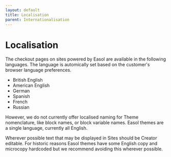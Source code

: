 ```yaml
---
layout: default
title: Localisation
parent: Internationalisation
---
```


# Localisation

The checkout pages on sites powered by Easol are available in the following languages. The language is automically set based on the customer's browser language preferences.

- British English
- American English
- German
- Spanish
- French
- Russian

However, we do not currently offer localised naming for Theme nomenclature, like block names, or block variable names. Easol themes are a single language, currently all English.

Wherever possible text that may be displayed in Sites should be Creator editable. For historic reasons Easol themes have some English copy and microcopy hardcoded but we recommend avoiding this wherever possible. 
